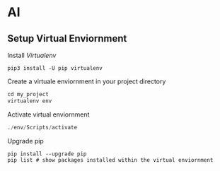 # AI
## Setup Virtual Enviornment
Install _Virtualenv_
```
pip3 install -U pip virtualenv
```
Create a virtuale enviornment in your project directory
```Python
cd my_project
virtualenv env
```
Activate virtual enviornment
```python
./env/Scripts/activate
```
Upgrade pip
```
pip install --upgrade pip
pip list # show packages installed within the virtual enviornment
```
